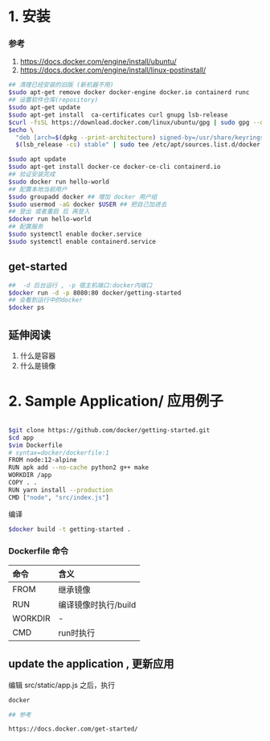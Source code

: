 # 1. 安装

### 参考

1. https://docs.docker.com/engine/install/ubuntu/
1. https://docs.docker.com/engine/install/linux-postinstall/

```bash
## 清理已经安装的旧版 (新机器不用)
$sudo apt-get remove docker docker-engine docker.io containerd runc
## 设置软件仓库(repository)
$sudo apt-get update
$sudo apt-get install  ca-certificates curl gnupg lsb-release
$curl -fsSL https://download.docker.com/linux/ubuntu/gpg | sudo gpg --dearmor -o /usr/share/keyrings/docker-archive-keyring.gpg
$echo \
  "deb [arch=$(dpkg --print-architecture) signed-by=/usr/share/keyrings/docker-archive-keyring.gpg] https://download.docker.com/linux/ubuntu \
  $(lsb_release -cs) stable" | sudo tee /etc/apt/sources.list.d/docker.list > /dev/null

$sudo apt update
$sudo apt-get install docker-ce docker-ce-cli containerd.io
## 验证安装完成
$sudo docker run hello-world
## 配置本地当前用户
$sudo groupadd docker ## 增加 docker 用户组
$sudo usermod -aG docker $USER ## 把自己加进去
## 登出 或者重启 后 再登入
$docker run hello-world
## 配置服务
$sudo systemctl enable docker.service
$sudo systemctl enable containerd.service
```


## get-started

```bash
##  -d 后台运行 , -p 宿主机端口:docker内端口
$docker run -d -p 8080:80 docker/getting-started
## 会看到运行中的docker
$docker ps
```

## 延伸阅读

1. 什么是容器
2. 什么是镜像


# 2. Sample Application/ 应用例子

```bash

$git clone https://github.com/docker/getting-started.git
$cd app
$vim Dockerfile
# syntax=docker/dockerfile:1
FROM node:12-alpine
RUN apk add --no-cache python2 g++ make
WORKDIR /app
COPY . .
RUN yarn install --production
CMD ["node", "src/index.js"]

```

编译

```bash
$docker build -t getting-started .
```

### Dockerfile 命令

|命令|含义|
|:--|:--|
|FROM|继承镜像|
|RUN|编译镜像时执行/build|
|WORKDIR|-|
|CMD|run时执行|

## update the application , 更新应用

编辑 src/static/app.js 之后，执行
```bash
docker

## 参考

https://docs.docker.com/get-started/

